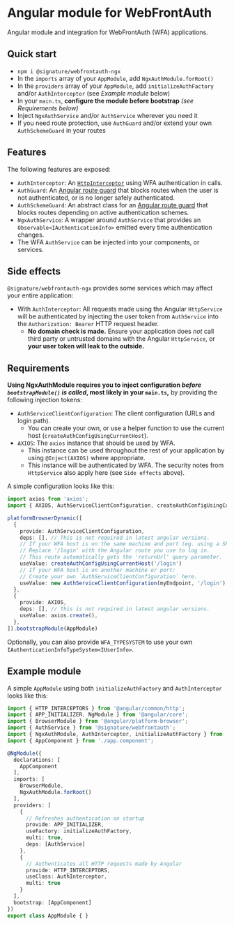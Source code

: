 # Angular module for WebFrontAuth

Angular module and integration for WebFrontAuth (WFA) applications.

## Quick start

- `npm i @signature/webfrontauth-ngx`
- In the `imports` array of your `AppModule`, add `NgxAuthModule.forRoot()`
- In the `providers` array of your `AppModule`, add `initializeAuthFactory` and/or `AuthInterceptor` (see *Example module* below)
- In your `main.ts`, **configure the module before bootstrap** *(see Requirements below)*
- Inject `NgxAuthService` and/or `AuthService` wherever you need it
- If you need route protection, use `AuthGuard` and/or extend your own `AuthSchemeGuard` in your routes

## Features

The following features are exposed:

- `AuthInterceptor`: An [`HttpInterceptor`](https://angular.io/guide/http#intercepting-requests-and-responses) using WFA authentication in calls.
- `AuthGuard`: An [Angular route guard](https://angular.io/guide/router#milestone-5-route-guards) that blocks routes when the user is not authenticated, or is no longer safely authenticated.
- `AuthSchemeGuard`: An abstract class for an [Angular route guard](https://angular.io/guide/router#milestone-5-route-guards) that blocks routes depending on active authentication schemes.
- `NgxAuthService`: A wrapper around `AuthService` that provides an `Observable<IAuthenticationInfo>` emitted every time authentication changes.
- The WFA `AuthService` can be injected into your components, or services.

## Side effects

`@signature/webfrontauth-ngx` provides some services which may affect your entire application:

- With `AuthInterceptor`: All requests made using the Angular `HttpService` will be authenticated by injecting the user token from `AuthService` into the `Authorization: Bearer` HTTP request header.
  - **No domain check is made.** Ensure your application does *not* call third party or untrusted domains with the Angular `HttpService`, or **your user token will leak to the outside.**

## Requirements

**Using NgxAuthModule requires you to inject configuration *before `bootstrapModule()` is called*, most likely in your `main.ts`,** by providing the following injection tokens:

- `AuthServiceClientConfiguration`: The client configuration (URLs and login path).
  - You can create your own, or use a helper function to use the current host (`createAuthConfigUsingCurrentHost`).
- `AXIOS`: The `axios` instance that should be used by WFA.
  - This instance can be used throughout the rest of your application by using `@Inject(AXIOS)` where appropriate.
  - This instance will be authenticated by WFA. The security notes from `HttpService` also apply here (see `Side effects` above).

A simple configuration looks like this:

```ts
import axios from 'axios';
import { AXIOS, AuthServiceClientConfiguration, createAuthConfigUsingCurrentHost } from '@signature/webfrontauth-ngx';

platformBrowserDynamic([
  {
    provide: AuthServiceClientConfiguration,
    deps: [], // This is not required in latest angular versions.
    // If your WFA host is on the same machine and port (eg. using a SPA proxy):
    // Replace '/login' with the Angular route you use to log in.
    // This route automatically gets the 'returnUrl' query parameter.
    useValue: createAuthConfigUsingCurrentHost('/login')
    // If your WFA host is on another machine or port:
    // Create your own `AuthServiceClientConfiguration` here.
    useValue: new AuthServiceClientConfiguration(myEndpoint, '/login')
  },
  {
    provide: AXIOS,
    deps: [], // This is not required in latest angular versions.
    useValue: axios.create(),
  },
]).bootstrapModule(AppModule)
```

Optionally, you can also provide `WFA_TYPESYSTEM` to use your own `IAuthenticationInfoTypeSystem<IUserInfo>`.

## Example module

A simple `AppModule` using both `initializeAuthFactory` and `AuthInterceptor` looks like this:

```ts
import { HTTP_INTERCEPTORS } from '@angular/common/http';
import { APP_INITIALIZER, NgModule } from '@angular/core';
import { BrowserModule } from '@angular/platform-browser';
import { AuthService } from '@signature/webfrontauth';
import { NgxAuthModule, AuthInterceptor, initializeAuthFactory } from '@signature/webfrontauth-ngx';
import { AppComponent } from './app.component';

@NgModule({
  declarations: [
    AppComponent
  ],
  imports: [
    BrowserModule,
    NgxAuthModule.forRoot()
  ],
  providers: [
    {
      // Refreshes authentication on startup
      provide: APP_INITIALIZER,
      useFactory: initializeAuthFactory,
      multi: true,
      deps: [AuthService]
    },
    {
      // Authenticates all HTTP requests made by Angular
      provide: HTTP_INTERCEPTORS,
      useClass: AuthInterceptor,
      multi: true
    }
  ],
  bootstrap: [AppComponent]
})
export class AppModule { }
```
